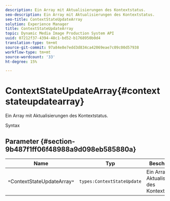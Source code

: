 ```yaml
---
description: Ein Array mit Aktualisierungen des Kontextstatus.
seo-description: Ein Array mit Aktualisierungen des Kontextstatus.
seo-title: ContextStateUpdateArray
solution: Experience Manager
title: ContextStateUpdateArray
topic: Dynamic Media Image Production System API
uuid: 07212f37-4394-48c1-bd52-b1768950b0d4
translation-type: tm+mt
source-git-commit: 97a84e8e7edd3d834ca42069eae7c09c00d57938
workflow-type: tm+mt
source-wordcount: '33'
ht-degree: 15%

---
```



# ContextStateUpdateArray{#contextstateupdatearray}

Ein Array mit Aktualisierungen des Kontextstatus.

Syntax

## Parameter {#section-9b487f1ff06f48988a9d098eb585880a}

| Name | Typ | Beschreibung |
|---|---|---|
| `*`ContextStateUpdateArray`*` | `types:ContextStateUpdate` | Ein Array mit Aktualisierungen des Kontextstatus. |

